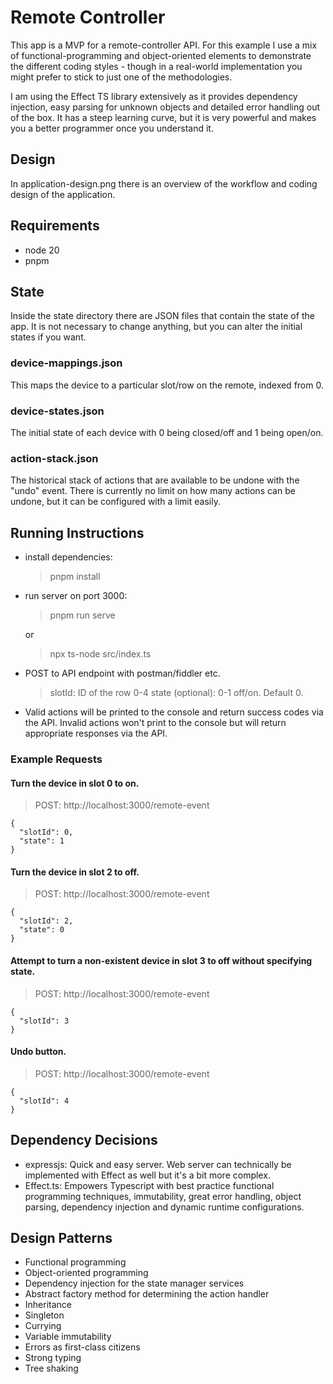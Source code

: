 # Remote Controller

This app is a MVP for a remote-controller API. For this example I use a mix of functional-programming and object-oriented elements to demonstrate the different coding styles - though in a real-world implementation you might prefer to stick to just one of the methodologies.

I am using the Effect TS library extensively as it provides dependency injection, easy parsing for unknown objects and detailed error handling out of the box. It has a steep learning curve, but it is very powerful and makes you a better programmer once you understand it.

## Design

In application-design.png there is an overview of the workflow and coding design of the application.

## Requirements

- node 20
- pnpm

## State

Inside the state directory there are JSON files that contain the state of the app. It is not necessary to change anything, but you can alter the initial states if you want.

### device-mappings.json

This maps the device to a particular slot/row on the remote, indexed from 0.

### device-states.json

The initial state of each device with 0 being closed/off and 1 being open/on.

### action-stack.json

The historical stack of actions that are available to be undone with the "undo" event. There is currently no limit on how many actions can be undone, but it can be configured with a limit easily.

## Running Instructions

- install dependencies:
  > pnpm install
- run server on port 3000:

  > pnpm run serve

  or

  > npx ts-node src/index.ts

- POST to API endpoint with postman/fiddler etc.
  > slotId: ID of the row 0-4
  > state (optional): 0-1 off/on. Default 0.
- Valid actions will be printed to the console and return success codes via the API. Invalid actions won't print to the console but will return appropriate responses via the API.

### Example Requests

#### Turn the device in slot 0 to on.

> POST: http://localhost:3000/remote-event

    {
      "slotId": 0,
      "state": 1
    }

#### Turn the device in slot 2 to off.

> POST: http://localhost:3000/remote-event

    {
      "slotId": 2,
      "state": 0
    }

#### Attempt to turn a non-existent device in slot 3 to off without specifying state.

> POST: http://localhost:3000/remote-event

    {
      "slotId": 3
    }

#### Undo button.

> POST: http://localhost:3000/remote-event

    {
      "slotId": 4
    }

## Dependency Decisions

- expressjs: Quick and easy server. Web server can technically be implemented with Effect as well but it's a bit more complex.
- Effect.ts: Empowers Typescript with best practice functional programming techniques, immutability, great error handling, object parsing, dependency injection and dynamic runtime configurations.

## Design Patterns

- Functional programming
- Object-oriented programming
- Dependency injection for the state manager services
- Abstract factory method for determining the action handler
- Inheritance
- Singleton
- Currying
- Variable immutability
- Errors as first-class citizens
- Strong typing
- Tree shaking
